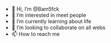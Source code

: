 - 👋 Hi, I’m @Bam5fck
- 👀 I’m interested in meet people
- 🌱 I’m currently learning about life
- 💞️ I’m looking to collaborate on all webs
- 📫 How to reach me 

<!---
Bam5fck/Bam5fck is a ✨ special ✨ repository because its `README.md` (this file) appears on your GitHub profile.
You can click the Preview link to take a look at your changes.
--->
